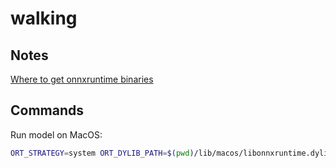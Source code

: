 # walking

## Notes

[Where to get onnxruntime binaries](https://github.com/microsoft/onnxruntime/releases)

## Commands

Run model on MacOS:

```bash
ORT_STRATEGY=system ORT_DYLIB_PATH=$(pwd)/lib/macos/libonnxruntime.dylib cargo run -p model -- position_control.onnx
```
